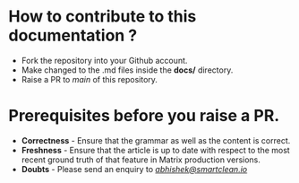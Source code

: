 # How to contribute to this documentation ?
- Fork the repository into your Github account.
- Make changed to the .md files inside the **docs/** directory.
- Raise a PR to *main* of this repository.

# Prerequisites before you raise a PR.
- **Correctness** - Ensure that the grammar as well as the content is correct.
- **Freshness** - Ensure that the article is up to date with respect to the most recent ground truth of that feature in Matrix production versions.
- **Doubts** - Please send an enquiry to *abhishek@smartclean.io*

